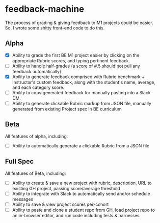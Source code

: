 # feedback-machine

The process of grading & giving feedback to M1 projects could be easier. So, I wrote some shitty front-end code to do this. 

## Alpha
- [x] Ability to grade the first BE M1 project easier by clicking on the appropriate Rubric scores, and typing pertinent feedback.
- [ ] Ability to handle half-grades (a score of #.5 should not pull any feedback automatically)
- [x] Ability to generate feedback comprised with Rubric benchmark + instructor's custom feedback, along with the student's name, average, and each category score.
- [ ] Ability to copy generated feedback for manually pasting into a Slack DM.
- [ ] Ability to generate clickable Rubric markup from JSON file, manually generated from existing Project spec in BE curriculum

## Beta
All features of alpha, including: 
- [ ] Ability to automatically generate a clickable Rubric from a JSON file

## Full Spec
All features of Beta, including: 
- [ ] Ability to create & save a new project with rubric, description, URL to existing GH project, passing score/average threshold
- [ ] Ability to integrate with Slack to automatically send and/or schedule messages
- [ ] Ability to save & view project scores per-cohort
- [ ] Ability to paste and clone a student repo from GH, load project repo to an in-browser editor, and run code including tests & harnesses
